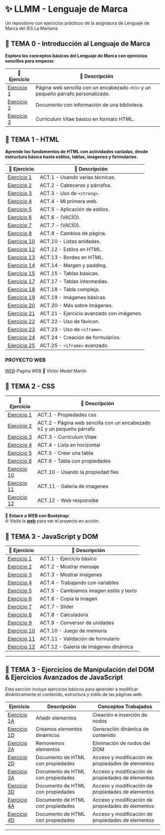
# ✨ LLMM - Lenguaje de Marca  
Un repositorio con ejercicios prácticos de la asignatura de Lenguaje de Marca del IES La Marisma



## 📁 **TEMA 0 - Introducción al Lenguaje de Marca**  
**Explora los conceptos básicos del Lenguaje de Marca con ejercicios sencillos para empezar.**  

| 📝 **Ejercicio** | 📄 **Descripción** |
|------------------|--------------------|
| [Ejercicio 1](/tema0/ej1.html) | Página web sencilla con un encabezado `<h1>` y un pequeño párrafo personalizado. |
| [Ejercicio 2](/tema0/ej2.html) | Documento con información de una biblioteca. |
| [Ejercicio 3](/tema0/ej3.html) | Curriculum Vitae básico en formato HTML. |



## 📁 **TEMA 1 - HTML**  
**Aprende los fundamentos de HTML con actividades variadas, desde estructura básica hasta estilos, tablas, imágenes y formularios.**  

| 📝 **Ejercicio** | 📄 **Descripción** |
|------------------|--------------------|
| [Ejercicio 1](/tema1/ej1.html) | ACT.1 - Usando varias técnicas. |
| [Ejercicio 2](/tema1/ej2.html) | ACT.2 - Cabeceras y párrafos. |
| [Ejercicio 3](/tema1/ej3.html) | ACT.3 - Uso de `<strong>`. |
| [Ejercicio 4](/tema1/ej4.html) | ACT.4 - Mi primera web. |
| [Ejercicio 5](/tema1/ej5.html) | ACT.5 - Aplicación de estilos. |
| [Ejercicio 6](/tema1/ej6.html) | ACT.6 - (VACÍO). |
| [Ejercicio 7](/tema1/ej7.html) | ACT.7 - (VACÍO). |
| [Ejercicio 8](/tema1/ej8.html) | ACT.8 - Cambios de página. |
| [Ejercicio 10](/tema1/ej10.html) | ACT.10 - Listas anidadas. |
| [Ejercicio 12](/tema1/ej12.html) | ACT.12 - Estilos en HTML. |
| [Ejercicio 13](/tema1/ej13.html) | ACT.13 - Bordes en HTML. |
| [Ejercicio 14](/tema1/ej14.html) | ACT.14 - Margen y padding. |
| [Ejercicio 15](/tema1/ej15.html) | ACT.15 - Tablas básicas. |
| [Ejercicio 17](/tema1/EJ17/ej17.html) | ACT.17 - Tablas intermedias. |
| [Ejercicio 18](/tema1/EJ18TABLACOMPLEJA/ej18.html) | ACT.18 - Tabla compleja. |
| [Ejercicio 19](/tema1/EJ19/ej19.html) | ACT.19 - Imágenes básicas. |
| [Ejercicio 20](/tema1/ej20/index.html) | ACT.20 - Más sobre imágenes. |
| [Ejercicio 21](/tema1/ej21/index.html) | ACT.21 - Ejercicio avanzado con imágenes. |
| [Ejercicio 22](/tema1/ej22FAVICON/index.html) | ACT.22 - Uso de favicon. |
| [Ejercicio 23](/tema1/EJ23/ej23.html) | ACT.23 - Uso de `<iframe>`. |
| [Ejercicio 24](/tema1/EJ24InicioSesionDatos/ej24.html) | ACT.24 - Creación de formularios. |
| [Ejercicio 25](/tema1/EJ25/index.html) | ACT.25 - `<iframe>` avanzado. |

### PROYECTO WEB
[WEB](https://victormedel06.github.io/Vmm06.github.io/)-Pagina WEB
🚀 Víctor Medel Martín

## 📁 **TEMA 2 - CSS**  
| 📝 **Ejercicio** | 📄 **Descripción** |
|------------------|--------------------|
| [Ejercicio 1](/TEMA2/Ejercicio1.html) | ACT.1 - Propiedades css |
| [Ejercicio 2](/TEMA2/EJERCICIO2) | ACT.2 - Página web sencilla con un encabezado h1 y un pequeño párrafo |
| [Ejercicio 3](/TEMA2/ej3.html) | ACT.3 - Curriculum Vitae |
| [Ejercicio 4](/TEMA2/ej4.html) | ACT.4 - Lista en horizontal |
| [Ejercicio 5](/TEMA2/ej5.html) | ACT.5 - Crear una tabla |
| [Ejercicio 6](/TEMA2/ej6.html) | ACT.6 - Tabla con propiedades|
| [Ejercicio 10](/TEMA2/ej10.html) | ACT.10 - Usando la propiedad flex |
| [Ejercicio 11](/TEMA2/EJERCICIO11) | ACT.11 - Galería de imagenes |
| [Ejercicio 12](/TEMA2/ej12.html) | ACT.12 - Web responsibe|

📌 **Enlace a WEB con Bootstrap:**  
🌐 Visita la **[web](https://victormedel06.github.io/Bootstrap/index.html)** para ver el proyecto en acción.  


## 📁 **TEMA 3 - JavaScript y DOM**  
| 📝 **Ejercicio** | 📄 **Descripción** |
|------------------|--------------------|
| [Ejercicio 1](/TEMA3/EJERCICIO1/ej1.html) | ACT.1 - Ejercicio básico |
| [Ejercicio 2](/TEMA3/EJERCICIO2/ej2.html) | ACT.2 - Mostrar mensaje|
| [Ejercicio 3](/TEMA3/Ejercicio3.html) | ACT.3 - Mostrar imágenes|
| [Ejercicio 4](https://github.com/VictorMedel06/LLMM/blob/main/TEMA3/ejercicio4.html) | ACT.4 - Trabajando con variables|
| [Ejercicio 5](https://github.com/VictorMedel06/LLMM/blob/main/TEMA3/EJERCICIO5.html) | ACT.5 - Cambiamos imagen estilo y texto|
| [Ejercicio 6](https://github.com/VictorMedel06/LLMM/blob/main/TEMA3/ejercicio6.html) | ACT.6 - Copia la imagen|
| [Ejercicio 7](https://github.com/VictorMedel06/LLMM/blob/main/TEMA3/EJERCICIO7/ej7.html) | ACT.7 - Slider|
| [Ejercicio 8](https://github.com/VictorMedel06/LLMM/blob/main/TEMA3/ejercicio8.html) | ACT.8 - Calculadora|
| [Ejercicio 9](https://github.com/VictorMedel06/LLMM/blob/main/TEMA3/ejercicio9.html) | ACT.9 - Conversor de unidades|
| [Ejercicio 10](https://github.com/VictorMedel06/LLMM/blob/main/TEMA3/ejercicio10.html) | ACT.10 - Juego de memoria|
| [Ejercicio 11](https://github.com/VictorMedel06/LLMM/blob/main/TEMA3/ejercicio11.html) | ACT.11 - Validación de formulario|
| [Ejercicio 12](/TEMA3/ejercicio12.html) | ACT.12 - Galería de imágenes dinámica|

---

## 📁 **TEMA 3** - Ejercicios de Manipulación del DOM & Ejercicios Avanzados de JavaScript

Esta sección incluye ejercicios básicos para aprender a modificar dinámicamente el contenido, estructura y estilo de las páginas web.

| Ejercicio | Descripción                          | Conceptos Trabajados                                 |
|-----------|--------------------------------------|------------------------------------------------------|
| [Ejercicio 1A](https://github.com/VictorMedel06/LLMM/blob/main/TEMA3/Ejercicio1A.html) | Añadir elementos                      | Creación e inserción de nodos                        |
| [Ejercicio 1D](https://github.com/VictorMedel06/LLMM/blob/main/TEMA3/Ejercicio1D.html) | Creamos elementos dinámicos           | Generación dinámica de contenido                     |
| [Ejercicio 2A](https://github.com/VictorMedel06/LLMM/blob/main/TEMA3/Ejercicio2A.html) | Removemos elementos                   | Eliminación de nodos del DOM                         |
| [Ejercicio 2D](https://github.com/VictorMedel06/LLMM/blob/main/TEMA3/Ejercicio2D.html) | Documento de HTML con propiedades     | Acceso y modificación de propiedades de elementos    |
| [Ejercicio 3A](https://github.com/VictorMedel06/LLMM/blob/main/TEMA3/Ejercicio3A.html) | Documento de HTML con propiedades     | Acceso y modificación de propiedades de elementos    |
| [Ejercicio 3D](https://github.com/VictorMedel06/LLMM/blob/main/TEMA3/Ejercicio3D.html) | Documento de HTML con propiedades     | Acceso y modificación de propiedades de elementos    |
| [Ejercicio 4A](https://github.com/VictorMedel06/LLMM/blob/main/TEMA3/Ejercicio4A.html) | Documento de HTML con propiedades     | Acceso y modificación de propiedades de elementos    |
| [Ejercicio 4D](https://github.com/VictorMedel06/LLMM/blob/main/TEMA3/Ejercicio4D.html) | Documento de HTML con propiedades     | Acceso y modificación de propiedades de elementos    |

---








